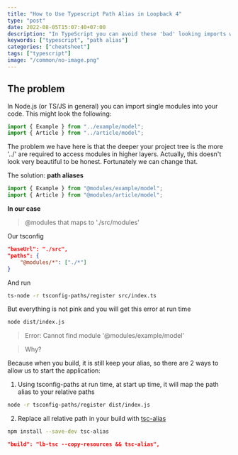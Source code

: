 ```yaml
---
title: "How to Use Typescript Path Alias in Loopback 4"
type: "post"
date: 2022-08-05T15:07:40+07:00
description: "In TypeScript you can avoid these 'bad' looking imports with the help of path aliases. With path aliases you can declare aliases that map to a certain absolute path in your application."
keywords: ["typescript", "path alias"]
categories: ["cheatsheet"]
tags: ["typescript"]
image: "/common/no-image.png"
---
```


## The problem

In Node.js (or TS/JS in general) you can import single modules into your code.
This might look the following:

```ts
import { Example } from "../example/model";
import { Article } from "../article/model";
```

The problem we have here is that the deeper your project tree is the more '../' are required to access modules in higher layers. Actually, this doesn't look very beautiful to be honest. Fortunately we can change that.

The solution: **path aliases**

```ts
import { Example } from "@modules/example/model";
import { Article } from "@modules/article/model";
```

**In our case**

> @modules that maps to './src/modules'

Our tsconfig

```json
"baseUrl": "./src",
"paths": {
    "@modules/*": ["./*"]
}
```

And run

```bash
ts-node -r tsconfig-paths/register src/index.ts
```

But everything is not pink and you will get this error at run time

```bash
node dist/index.js
```

> Error: Cannot find module '@modules/example/model'

> Why?

Because when you build, it is still keep your alias, so there are 2 ways to allow us to start the application:

1. Using tsconfig-paths at run time, at start up time, it will map the path alias to your relative paths

```bash
node -r tsconfig-paths/register dist/index.js
```

2. Replace all relative path in your build with [tsc-alias](https://github.com/justkey007/tsc-alias)

```bash
npm install --save-dev tsc-alias
```

```json
"build": "lb-tsc --copy-resources && tsc-alias",
```
